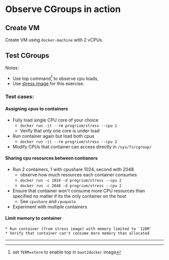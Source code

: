 Observe CGroups in action
=====================

## Create VM

Create VM using `docker-machine` with 2 vCPUs.

## Test CGroups

Notes:
  * Use top command[^2] to observe cpu loads,
  * Use [stress image](https://github.com/progrium/docker-stress/blob/master/README.md) for this exercise.

### Test cases:

#### Assigning cpus to containers

  * Fully load single CPU core of your choice
    * `docker run -it --rm progrium/stress --cpu 1`
    * Verify that only one core is under load
  * Run container again but load both cpus
    * `docker run -it --rm progrium/stress --cpu 2`
  * Modify CPUs that container can access directly in `/sys/fs/cgroup/`

#### Sharing cpu resources between contianers

  * Run 2 containers, 1 with cpushare 1024, second with 2048
    * observe how much resources each container consumes
    * `docker run -c 1024 -d progrium/stress --cpu 2`
    * `docker run -c 2048 -d progrium/stress --cpu 2`
  * Ensure that container won't consume more CPU resources than specified no matter if its the only container on the host
    * See `cpushare` and `cpuquota`
  * Experiment with multiple containers

#### Limit memory to container

    * Run container (from stress image) with memory limited to `128M`
    * Verify that container can't consume more memory than allocated

-------------------------------------------------------------------------------
[^2]: set `TERM=xterm` to enable top in `boot2docker` image
